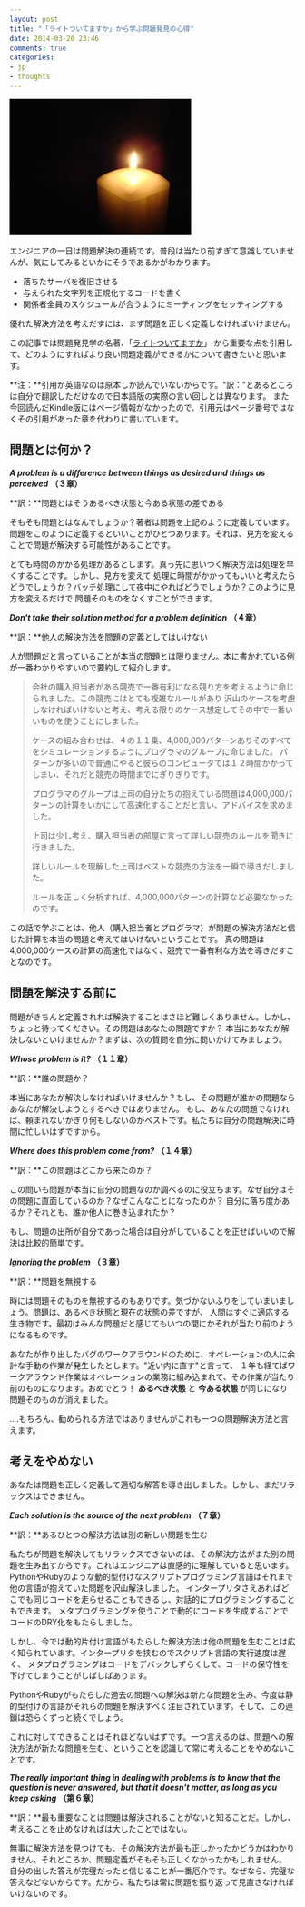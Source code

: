 ```yaml
---
layout: post
title: "「ライトついてますか」から学ぶ問題発見の心得"
date: 2014-03-20 23:46
comments: true
categories:
- jp
- thoughts
---
```


![Lights on?](/images/lighton.jpg)

エンジニアの一日は問題解決の連続です。普段は当たり前すぎて意識していませんが、気にしてみるといかにそうであるかがわかります。

 - 落ちたサーバを復旧させる
 - 与えられた文字列を正規化するコードを書く
 - 関係者全員のスケジュールが合うようにミーティングをセッティングする

優れた解決方法を考えだすには、まず問題を正しく定義しなければいけません。

この記事では問題発見学の名著、「[ライトついてますか]("http://www.amazon.co.jp/%E3%83%A9%E3%82%A4%E3%83%88%E3%80%81%E3%81%A4%E3%81%84%E3%81%A6%E3%81%BE%E3%81%99%E3%81%8B%E2%80%95%E5%95%8F%E9%A1%8C%E7%99%BA%E8%A6%8B%E3%81%AE%E4%BA%BA%E9%96%93%E5%AD%A6-%E3%83%89%E3%83%8A%E3%83%AB%E3%83%89%E3%83%BBC%E3%83%BB%E3%82%B4%E3%83%BC%E3%82%B9/dp/4320023684")」 から重要な点を引用して、どのようにすればより良い問題定義ができるかについて書きたいと思います。

**注：**引用が英語なのは原本しか読んでいないからです。"訳："とあるところは自分で翻訳しただけなので日本語版の実際の言い回しとは異なります。
また今回読んだKindle版にはページ情報がなかったので、引用元はページ番号ではなくその引用があった章を代わりに書いています。

## 問題とは何か？
***A problem is a difference between things as desired and things as perceived*** **（３章）**

**訳：**問題とはそうあるべき状態と今ある状態の差である

そもそも問題とはなんでしょうか？著者は問題を上記のように定義しています。
問題をこのように定義するといいことがひとつあります。それは、見方を変えることで問題が解決する可能性があることです。

とても時間のかかる処理があるとします。真っ先に思いつく解決方法は処理を早くすることです。しかし、見方を変えて
処理に時間がかかってもいいと考えたらどうでしょうか？バッチ処理にして夜中にやればどうでしょうか？このように見方を変えるだけで
問題そのものをなくすことができます。

***Don't take their solution method for a problem definition*** **（４章）**

**訳：**他人の解決方法を問題の定義としてはいけない

人が問題だと言っていることが本当の問題とは限りません。本に書かれている例が一番わかりやすいので要約して紹介します。


> 会社の購入担当者がある競売で一番有利になる競り方を考えるように命じられました。この競売にはとても複雑なルールがあり
> 沢山のケースを考慮しなければいけないと考え、考える限りのケース想定してその中で一番いいものを使うことにしました。
>
> ケースの組み合わせは、４の１１乗、4,000,000パターンありそのすべてをシミュレーションするようにプログラマのグループに命じました。
> パターンが多いので普通にやると彼らのコンピュータでは１２時間かかってしまい、それだと競売の時間までにぎりぎりです。
>
> プログラマのグループは上司の自分たちの抱えている問題は4,000,000パターンの計算をいかにして高速化することだと言い、アドバイスを求めました。
>
> 上司は少し考え、購入担当者の部屋に言って詳しい競売のルールを聞きに行きました。
>
> 詳しいルールを理解した上司はベストな競売の方法を一瞬で導きだしました。
>
> ルールを正しく分析すれば、4,000,000パターンの計算など必要なかったのです。

この話で学ぶことは、他人（購入担当者とプログラマ）が問題の解決方法だと信じた計算を本当の問題と考えてはいけないということです。
真の問題は4,000,000ケースの計算の高速化ではなく、競売で一番有利な方法を導きだすことなのです。

## 問題を解決する前に
問題がきちんと定義されれば解決することはさほど難しくありません。しかし、ちょっと待ってください。その問題はあなたの問題ですか？
本当にあなたが解決しないといけませんか？まずは、次の質問を自分に問いかけてみましょう。

***Whose problem is it?*** **（１１章）**

**訳：**誰の問題か？

本当にあなたが解決しなければいけませんか？もし、その問題が誰かの問題ならあなたが解決しようとするべきではありません。
もし、あなたの問題でなければ、頼まれないかぎり何もしないのがベストです。私たちは自分の問題解決に時間に忙しいはずですから。

***Where does this problem come from?*** **（１４章）**

**訳：**この問題はどこから来たのか？

この問いも問題が本当に自分の問題なのか調べるのに役立ちます。なぜ自分はその問題に直面しているのか？なぜこんなことになったのか？
自分に落ち度があるか？それとも、誰か他人に巻き込まれたか？

もし、問題の出所が自分であった場合は自分がしていることを正せばいいので解決は比較的簡単です。

***Ignoring the problem*** **（３章）**

**訳：**問題を無視する

時には問題そのものを無視するのもありです。気づかないふりをしていまいましょう。問題は、あるべき状態と現在の状態の差ですが、
人間はすぐに適応する生き物です。最初はみんな問題だと感じてもいつの間にかそれが当たり前のようになるものです。

あなたが作り出したバグのワークアラウンドのために、オペレーションの人に余計な手動の作業が発生したとします。"近い内に直す"と言って、
１年も経てばワークアラウンド作業はオペレーションの業務に組み込まれて、その作業が当たり前のものになります。おめでとう！ **あるべき状態** と **今ある状態** が同じになり問題そのものが消えました。

....もちろん、勧められる方法ではありませんがこれも一つの問題解決方法と言えます。

## 考えをやめない
あなたは問題を正しく定義して適切な解答を導き出しました。しかし、まだリラックスはできません。

***Each solution is the source of the next problem*** **（７章）**

**訳：**あるひとつの解決方法は別の新しい問題を生む

私たちが問題を解決してもリラックスできないのは、その解決方法がまた別の問題を生み出すからです。これはエンジニアは直感的に理解していると思います。
PythonやRubyのような動的型付けなスクリプトプログラミング言語はそれまで他の言語が抱えていた問題を沢山解決しました。
インタープリタさえあればどこでも同じコードを走らせることもできるし、対話的にプログラミングすることもできます。
メタプログラミングを使うことで動的にコードを生成することでコードのDRY化をもたらしました。

しかし、今では動的片付け言語がもたらした解決方法は他の問題を生むことは広く知られています。インタープリタを挟むのでスクリプト言語の実行速度は遅く、
メタプログラミングはコードをデバックしずらくして、コードの保守性を下げてしまうことがしばしばあります。

PythonやRubyがもたらした過去の問題への解決は新たな問題を生み、今度は静的型付けの言語がそれらの問題を解決すべく注目されています。そして、この連鎖は恐らくずっと続くでしょう。

これに対してできることはそれほどないはずです。一つ言えるのは、問題への解決方法が新たな問題を生む、ということを認識して常に考えることをやめないことです。

***The really important thing in dealing with problems is to know that the question is never answered, but that it doesn't matter, as long as you keep asking*** **（第６章）**

**訳：**最も重要なことは問題は解決されることがないと知ることだ。しかし、考えることを止めなければは大したことではない。

無事に解決方法を見つけても、その解決方法が最も正しかったかどうかはわかりません。それどころか、問題定義がそもそも正しくなかったかもしれません。
自分の出した答えが完璧だったと信じることが一番厄介です。なぜなら、完璧な答えなどないからです。だから、私たちは常に問題を振り返って見直さなければいけないのです。

